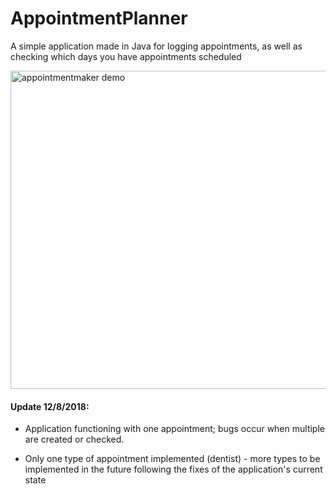 # AppointmentPlanner
A simple application made in Java for logging appointments, as well as checking which days you have appointments scheduled

<img width="509" alt="appointmentmaker demo" src="https://user-images.githubusercontent.com/26355832/49692304-f517f480-fb0b-11e8-90d7-55a547cb76f7.PNG">


#### Update 12/8/2018:
 - Application functioning with one appointment; bugs occur when multiple are created or checked.
  
 - Only one type of appointment implemented (dentist) - more types to be implemented in the future following the fixes of the application's      current state
